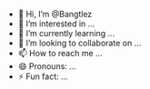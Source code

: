 - 👋 Hi, I’m @Bangtlez
- 👀 I’m interested in ...
- 🌱 I’m currently learning ...
- 💞️ I’m looking to collaborate on ...
- 📫 How to reach me ...
- 😄 Pronouns: ...
- ⚡ Fun fact: ...

<!---
Bangtlez/Bangtlez is a ✨ special ✨ repository because its `README.md` (this file) appears on your GitHub profile.
You can click the Preview link to take a look at your changes.
--->
